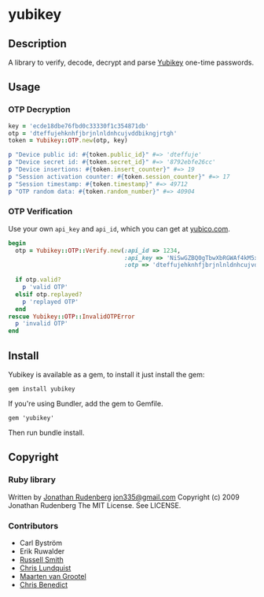 # yubikey

## Description

A library to verify, decode, decrypt and parse [Yubikey](http://www.yubico.com/home/index/) one-time passwords.

## Usage

### OTP Decryption

```ruby
key = 'ecde18dbe76fbd0c33330f1c354871db'
otp = 'dteffujehknhfjbrjnlnldnhcujvddbikngjrtgh'
token = Yubikey::OTP.new(otp, key)

p "Device public id: #{token.public_id}" #=> 'dteffuje'
p "Device secret id: #{token.secret_id}" #=> '8792ebfe26cc'
p "Device insertions: #{token.insert_counter}" #=> 19
p "Session activation counter: #{token.session_counter}" #=> 17
p "Session timestamp: #{token.timestamp}" #=> 49712
p "OTP random data: #{token.random_number}" #=> 40904
```

### OTP Verification
Use your own `api_key` and `api_id`, which you can get at [yubico.com](https://upgrade.yubico.com/getapikey/).

```ruby
begin
  otp = Yubikey::OTP::Verify.new(:api_id => 1234,
                                 :api_key => 'NiSwGZBQ0gTbwXbRGWAf4kM5xXg=',
                                 :otp => 'dteffujehknhfjbrjnlnldnhcujvddbikngjrtgh')
    
  if otp.valid?
    p 'valid OTP'
  elsif otp.replayed?
    p 'replayed OTP'
  end
rescue Yubikey::OTP::InvalidOTPError
  p 'invalid OTP'
end
```

## Install

Yubikey is available as a gem, to install it just install the gem:

    gem install yubikey

If you're using Bundler, add the gem to Gemfile.

    gem 'yubikey'

Then run bundle install.

## Copyright

### Ruby library
  Written by [Jonathan Rudenberg](https://github.com/titanous) <jon335@gmail.com>
  Copyright (c) 2009 Jonathan Rudenberg
  The MIT License. See LICENSE.

### Contributors
- Carl Byström
- Erik Ruwalder
- [Russell Smith](https://github.com/ukd1)
- [Chris Lundquist](https://github.com/ChrisLundquist)
- [Maarten van Grootel](https://github.com/maartenvg)
- [Chris Benedict](https://github.com/chrisbdaemon)
